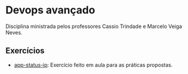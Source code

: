 # Devops avançado

Disciplina ministrada pelos professores Cassio Trindade e Marcelo Veiga Neves.

## Exercícios

- [app-status-ip](./exercicios/app-status-ip/): Exercício feito em aula para as práticas propostas.